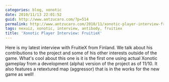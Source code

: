 ```yaml
---
categories: blog, xonotic
date: 2010/11/13 22:01:52
guid: http://www.antzucaro.com/?p=514
permalink: http://www.antzucaro.com/2010/11/xonotic-player-interview-fruitiex/
tags: nexuiz, xonotic, interview, antibody, fruitiex
title: 'Xonotic Player Interview: FruitieX'
---
```

Here is my latest interview with FruitieX from Finland. We talk about his contributions to the project and some of his other interests outside of the game. What's cool about this one is it is the first one using actual Xonotic gameplay from a development (alpha) version of the project as of 11/10. It also features a retextured map (aggressor) that is in the works for the new game as well!

<p style="text-align: center;"><object classid="clsid:d27cdb6e-ae6d-11cf-96b8-444553540000" width="640" height="385" codebase="http://download.macromedia.com/pub/shockwave/cabs/flash/swflash.cab#version=6,0,40,0"><param name="allowFullScreen" value="true" /><param name="allowscriptaccess" value="always" /><param name="src" value="http://www.youtube.com/v/C3x6yE9kupM?fs=1&amp;hl=en_US" /><param name="allowfullscreen" value="true" /><embed type="application/x-shockwave-flash" width="640" height="385" src="http://www.youtube.com/v/C3x6yE9kupM?fs=1&amp;hl=en_US" allowscriptaccess="always" allowfullscreen="true"></embed></object>